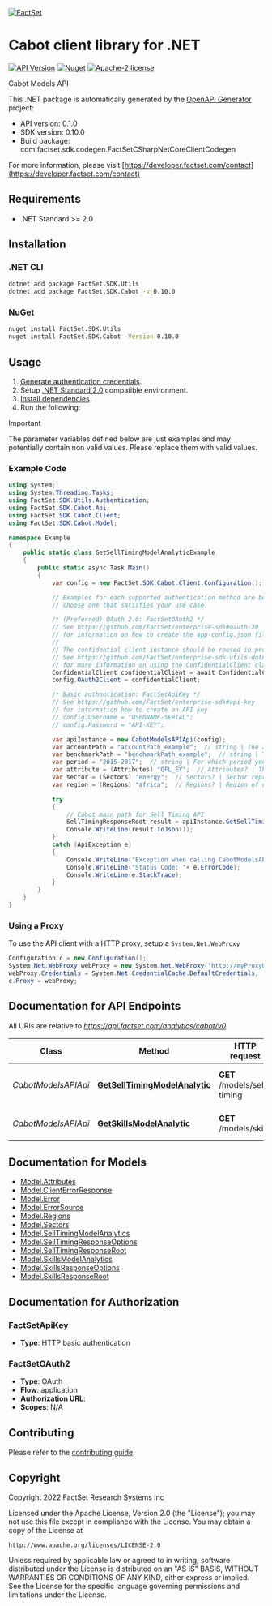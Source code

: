 [![FactSet](https://raw.githubusercontent.com/factset/enterprise-sdk/main/docs/images/factset-logo.svg)](https://www.factset.com)

# Cabot client library for .NET

[![API Version](https://img.shields.io/badge/api-v0.1.0-blue)](https://developer.factset.com/api-catalog/cabot)
[![Nuget](https://img.shields.io/nuget/v/FactSet.SDK.Cabot)](https://www.nuget.org/packages/FactSet.SDK.Cabot)
[![Apache-2 license](https://img.shields.io/badge/license-Apache2-brightgreen.svg)](https://www.apache.org/licenses/LICENSE-2.0)

Cabot Models API

This .NET package is automatically generated by the [OpenAPI Generator](https://openapi-generator.tech) project:

- API version: 0.1.0
- SDK version: 0.10.0
- Build package: com.factset.sdk.codegen.FactSetCSharpNetCoreClientCodegen

For more information, please visit [https://developer.factset.com/contact](https://developer.factset.com/contact)

## Requirements

* .NET Standard >= 2.0

## Installation

### .NET CLI

```bash
dotnet add package FactSet.SDK.Utils
dotnet add package FactSet.SDK.Cabot -v 0.10.0
```

### NuGet

```bash
nuget install FactSet.SDK.Utils
nuget install FactSet.SDK.Cabot -Version 0.10.0
```

## Usage

1. [Generate authentication credentials](../../../../README.md#authentication).
2. Setup [.NET Standard 2.0](https://docs.microsoft.com/en-us/dotnet/standard/net-standard?tabs=net-standard-2-0) compatible environment.
3. [Install dependencies](#installation).
4. Run the following:

> [!IMPORTANT]
> The parameter variables defined below are just examples and may potentially contain non valid values. Please replace them with valid values.

### Example Code

```csharp
using System;
using System.Threading.Tasks;
using FactSet.SDK.Utils.Authentication;
using FactSet.SDK.Cabot.Api;
using FactSet.SDK.Cabot.Client;
using FactSet.SDK.Cabot.Model;

namespace Example
{
    public static class GetSellTimingModelAnalyticExample
    {
        public static async Task Main()
        {
            var config = new FactSet.SDK.Cabot.Client.Configuration();

            // Examples for each supported authentication method are below,
            // choose one that satisfies your use case.

            /* (Preferred) OAuth 2.0: FactSetOAuth2 */
            // See https://github.com/FactSet/enterprise-sdk#oauth-20
            // for information on how to create the app-config.json file
            //
            // The confidential client instance should be reused in production environments.
            // See https://github.com/FactSet/enterprise-sdk-utils-dotnet#authentication
            // for more information on using the ConfidentialClient class
            ConfidentialClient confidentialClient = await ConfidentialClient.CreateAsync("/path/to/app-config.json");
            config.OAuth2Client = confidentialClient;

            /* Basic authentication: FactSetApiKey */
            // See https://github.com/FactSet/enterprise-sdk#api-key
            // for information how to create an API key
            // config.Username = "USERNAME-SERIAL";
            // config.Password = "API-KEY";

            var apiInstance = new CabotModelsAPIApi(config);
            var accountPath = "accountPath_example";  // string | The account path of the portfolio you want to retrieve the data for.<br /><br />
            var benchmarkPath = "benchmarkPath_example";  // string | The path of the benchmark you want to retrieve the data for.<br /><br />
            var period = "2015-2017";  // string | For which period you want to retrieve the data.<br />There are four options available as follows:<br /><br />1 -> YYYY (Repeating One Year)<br /><br />2 -> YYYY-YYYY (Repeating Three/Five/Ten Year)<br /><br />3 -> 1M_TRAILING, 3M_TRAILING, 1Y_TRAILING, 3Y_TRAILING, 5Y_TRAILING, (Trailing Periods (If available for your portfolio))<br /><br />4 -> INCEPTION_TO_DATE<br /><br />You can only get the data for one period per request.<br /><br />
            var attribute = (Attributes) "QFL_EY";  // Attributes? | The attribute represents the different factors.<br />You can choose which of them (if any) you want to see analytics for.<br /><br />If provided, the API response will contain both \"LOW\" and \"HIGH\" values for it.<br /><br /> (optional) 
            var sector = (Sectors) "energy";  // Sectors? | Sector represents the sector based on the company's industry breakdown.<br />You can choose which of them (if any) you want to see analytics for.<br /><br /> (optional) 
            var region = (Regions) "africa";  // Regions? | Region of domicile represents the region based on the company's primary listing.<br />You can choose which of them (if any) you want to see analytics for.<br /><br /> (optional) 

            try
            {
                // Cabot main path for Sell Timing API
                SellTimingResponseRoot result = apiInstance.GetSellTimingModelAnalytic(accountPath, benchmarkPath, period, attribute, sector, region);
                Console.WriteLine(result.ToJson());
            }
            catch (ApiException e)
            {
                Console.WriteLine("Exception when calling CabotModelsAPIApi.GetSellTimingModelAnalytic: " + e.Message );
                Console.WriteLine("Status Code: "+ e.ErrorCode);
                Console.WriteLine(e.StackTrace);
            }
        }
    }
}
```

### Using a Proxy

To use the API client with a HTTP proxy, setup a `System.Net.WebProxy`

```csharp
Configuration c = new Configuration();
System.Net.WebProxy webProxy = new System.Net.WebProxy("http://myProxyUrl:80/");
webProxy.Credentials = System.Net.CredentialCache.DefaultCredentials;
c.Proxy = webProxy;
```

## Documentation for API Endpoints

All URIs are relative to *https://api.factset.com/analytics/cabot/v0*

Class | Method | HTTP request | Description
------------ | ------------- | ------------- | -------------
*CabotModelsAPIApi* | [**GetSellTimingModelAnalytic**](https://github.com/FactSet/enterprise-sdk/tree/main/code/dotnet/Cabot/v0/docs/CabotModelsAPIApi.md#getselltimingmodelanalytic) | **GET** /models/sell-timing | Cabot main path for Sell Timing API
*CabotModelsAPIApi* | [**GetSkillsModelAnalytic**](https://github.com/FactSet/enterprise-sdk/tree/main/code/dotnet/Cabot/v0/docs/CabotModelsAPIApi.md#getskillsmodelanalytic) | **GET** /models/skills | Cabot main path for Skills API


## Documentation for Models

 - [Model.Attributes](https://github.com/FactSet/enterprise-sdk/tree/main/code/dotnet/Cabot/v0/docs/Attributes.md)
 - [Model.ClientErrorResponse](https://github.com/FactSet/enterprise-sdk/tree/main/code/dotnet/Cabot/v0/docs/ClientErrorResponse.md)
 - [Model.Error](https://github.com/FactSet/enterprise-sdk/tree/main/code/dotnet/Cabot/v0/docs/Error.md)
 - [Model.ErrorSource](https://github.com/FactSet/enterprise-sdk/tree/main/code/dotnet/Cabot/v0/docs/ErrorSource.md)
 - [Model.Regions](https://github.com/FactSet/enterprise-sdk/tree/main/code/dotnet/Cabot/v0/docs/Regions.md)
 - [Model.Sectors](https://github.com/FactSet/enterprise-sdk/tree/main/code/dotnet/Cabot/v0/docs/Sectors.md)
 - [Model.SellTimingModelAnalytics](https://github.com/FactSet/enterprise-sdk/tree/main/code/dotnet/Cabot/v0/docs/SellTimingModelAnalytics.md)
 - [Model.SellTimingResponseOptions](https://github.com/FactSet/enterprise-sdk/tree/main/code/dotnet/Cabot/v0/docs/SellTimingResponseOptions.md)
 - [Model.SellTimingResponseRoot](https://github.com/FactSet/enterprise-sdk/tree/main/code/dotnet/Cabot/v0/docs/SellTimingResponseRoot.md)
 - [Model.SkillsModelAnalytics](https://github.com/FactSet/enterprise-sdk/tree/main/code/dotnet/Cabot/v0/docs/SkillsModelAnalytics.md)
 - [Model.SkillsResponseOptions](https://github.com/FactSet/enterprise-sdk/tree/main/code/dotnet/Cabot/v0/docs/SkillsResponseOptions.md)
 - [Model.SkillsResponseRoot](https://github.com/FactSet/enterprise-sdk/tree/main/code/dotnet/Cabot/v0/docs/SkillsResponseRoot.md)


## Documentation for Authorization


### FactSetApiKey

- **Type**: HTTP basic authentication


### FactSetOAuth2

- **Type**: OAuth
- **Flow**: application
- **Authorization URL**: 
- **Scopes**: N/A


## Contributing

Please refer to the [contributing guide](../../../../CONTRIBUTING.md).

## Copyright

Copyright 2022 FactSet Research Systems Inc

Licensed under the Apache License, Version 2.0 (the "License");
you may not use this file except in compliance with the License.
You may obtain a copy of the License at

    http://www.apache.org/licenses/LICENSE-2.0

Unless required by applicable law or agreed to in writing, software
distributed under the License is distributed on an "AS IS" BASIS,
WITHOUT WARRANTIES OR CONDITIONS OF ANY KIND, either express or implied.
See the License for the specific language governing permissions and
limitations under the License.
